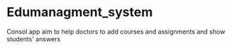 # Edumanagment_system
Consol app aim to help doctors to add courses and assignments and show students' answers
